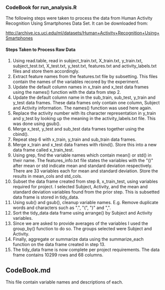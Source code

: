 <h3>CodeBook for run_analysis.R</h3>

<p>The following steps were taken to process the data from Human Activity Recognition Using Smartphones Data Set.  It can be downloaded from:</p>

<p><a href="http://archive.ics.uci.edu/ml/datasets/Human+Activity+Recognition+Using+Smartphones">http://archive.ics.uci.edu/ml/datasets/Human+Activity+Recognition+Using+Smartphones</a></p>

<h4>Steps Taken to Process Raw Data</h4>

<ol>
<li>Using read.table, read in subject_train.txt, X_train.txt, y_train.txt, subject_test.txt, X_test.txt, y_test.txt, features.txt and activity_labels.txt files and store them accordingly.</li>
<li>Extract feature names from the features.txt file by subsetting.  This files contain the names of the variables recored by the experiment.</li>
<li>Update the default column names in x_train and x_test data frames using the names() function with the data from step 2.</li>
<li>Update the default column name in the sub_train, sub_test, y_train and y_test data frames.  These data frames only contain one column, Subject and Activity information.  The names() function was used here again.</li>
<li>Replace the activity number with its character representation in y_train and y_test by looking up the meaning in the activity_labels.txt file.  This was done using gsub(). </li>
<li>Merge x_test, y_test and sub_test data frames together using the cbind().</li>
<li>Repeat step 6 with x_train, y_train and sub_train data frames.</li>
<li>Merge x_train and x_test data frames with rbind().  Store this into a new data frame called x_train_test.</li>
<li>Using grep, find the variable names which contain mean() or std() in their name.  The features_info.txt file states the variables with the "()" after mean or std indicate mean and standard deviation respectively.  There are 33 variables each for mean and standard deviation.  Store the results in mean_cols and std_cols.</li>
<li>Subset the data frame created from step 8, x_train_test, using variables required for project.  I selected Subject, Activity, and the mean and standard deviation variables found from the prior step.  This is subsetted data frame is stored in tidy_data.</li>
<li>Using sub() and gsub(), cleanup variable names.  E.g. Remove duplicate words and characters such as ".", "(", ")" and ",".</li>
<li>Sort the tidy_data data frame using arrange() by Subject and Activity variables.</li>
<li>Since we are asked to provide averages of the variables I used the group_by() function to do so.  The groups selected were Subject and Activity.</li>
<li>Finally, aggregate or summarize data using the summarize_each function on the data frame created in step 13.</li>
<li>The tidy_data frame is now complete per project requirements.  The data frame contains 10299 rows and 68 columns.</li>
</ol>

<h2>CodeBook.md</h2>

<p>This file contain variable names and descriptions of each.</p>